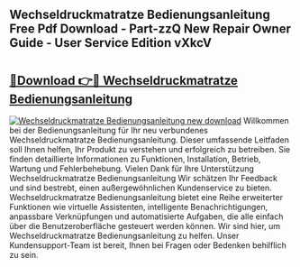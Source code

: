 ## Wechseldruckmatratze Bedienungsanleitung Free Pdf Download - Part-zzQ New Repair Owner Guide - User Service Edition vXkcV

# <h2><a href="http://df0kuk.blite.top/?on=Wechseldruckmatratze+Bedienungsanleitung">🔗Download 👉🔴 Wechseldruckmatratze Bedienungsanleitung</a></h2>

[![Wechseldruckmatratze Bedienungsanleitung new download](https://i.imgur.com/lujVjoI.png)](http://df0kuk.blite.top/?on=Wechseldruckmatratze+Bedienungsanleitung)
Willkommen bei der Bedienungsanleitung für Ihr neu verbundenes Wechseldruckmatratze Bedienungsanleitung. Dieser umfassende Leitfaden soll Ihnen helfen, Ihr Produkt zu verstehen und erfolgreich zu betreiben. Sie finden detaillierte Informationen zu Funktionen, Installation, Betrieb, Wartung und Fehlerbehebung. Vielen Dank für Ihre Unterstützung Wechseldruckmatratze Bedienungsanleitung Wir schätzen Ihr Feedback und sind bestrebt, einen außergewöhnlichen Kundenservice zu bieten. Wechseldruckmatratze Bedienungsanleitung bietet eine Reihe erweiterter Funktionen wie virtuelle Assistenten, intelligente Benachrichtigungen, anpassbare Verknüpfungen und automatisierte Aufgaben, die alle einfach über die Benutzeroberfläche gesteuert werden können. Wir sind hier, um Wechseldruckmatratze Bedienungsanleitung zu helfen. Unser Kundensupport-Team ist bereit, Ihnen bei Fragen oder Bedenken behilflich zu sein.
